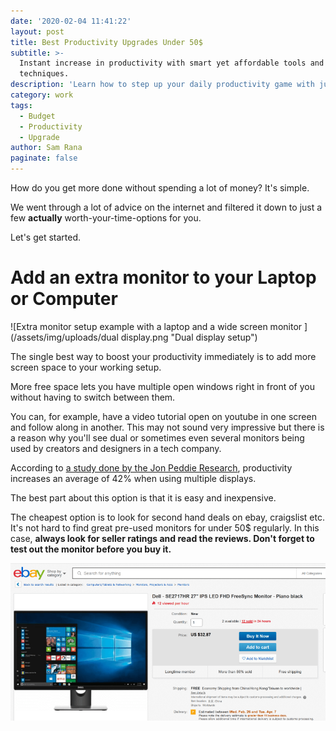 ```yaml
---
date: '2020-02-04 11:41:22'
layout: post
title: Best Productivity Upgrades Under 50$
subtitle: >-
  Instant increase in productivity with smart yet affordable tools and
  techniques.
description: 'Learn how to step up your daily productivity game with just 50$ and '
category: work
tags:
  - Budget
  - Productivity
  - Upgrade
author: Sam Rana
paginate: false
---
```

How do you get more done without spending a lot of money? It's simple. 

We went through a lot of advice on the internet and filtered it down to just a few **actually** worth-your-time-options for you. 

Let's get started.

# Add an extra monitor to your Laptop or Computer

![Extra monitor setup example with a laptop and a wide screen monitor ](/assets/img/uploads/dual display.png "Dual display setup")

The single best way to boost your productivity immediately is to add more screen space to your working setup. 

More free space lets you have multiple open windows right in front of you without having to switch between them. 

You can, for example, have a video tutorial open on youtube in one screen and follow along in another. This may not sound very impressive but there is a reason why you'll see dual or sometimes even several monitors being used by creators and designers in a tech company.

According to [a study done by the Jon Peddie Research](http://www.jonpeddie.com/special/MultDisp.shtml), productivity increases an average of 42% when using multiple displays.

The best part about this option is that it is easy and inexpensive. 

The cheapest option is to look for second hand deals on ebay, craigslist etc. It's not hard to find great pre-used monitors for under 50$ regularly. In this case, **always look for seller ratings and read the reviews. Don't forget to test out the monitor before you buy it.**

![](/assets/img/uploads/ebay.png)
